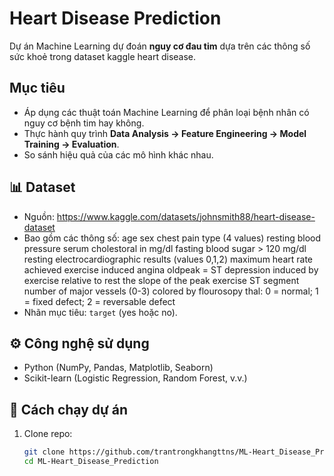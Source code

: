 # Heart Disease Prediction

Dự án Machine Learning dự đoán **nguy cơ đau tim** dựa trên các thông số sức khoẻ trong dataset kaggle heart disease.

## Mục tiêu
- Áp dụng các thuật toán Machine Learning để phân loại bệnh nhân có nguy cơ bệnh tim hay không.
- Thực hành quy trình **Data Analysis → Feature Engineering → Model Training → Evaluation**.
- So sánh hiệu quả của các mô hình khác nhau.

## 📊 Dataset
- Nguồn: https://www.kaggle.com/datasets/johnsmith88/heart-disease-dataset
- Bao gồm các thông số:
age
sex
chest pain type (4 values)
resting blood pressure
serum cholestoral in mg/dl
fasting blood sugar > 120 mg/dl
resting electrocardiographic results (values 0,1,2)
maximum heart rate achieved
exercise induced angina
oldpeak = ST depression induced by exercise relative to rest
the slope of the peak exercise ST segment
number of major vessels (0-3) colored by flourosopy
thal: 0 = normal; 1 = fixed defect; 2 = reversable defect
- Nhãn mục tiêu: `target` (yes hoặc no).

## ⚙️ Công nghệ sử dụng
- Python (NumPy, Pandas, Matplotlib, Seaborn)
- Scikit-learn (Logistic Regression, Random Forest, v.v.)

## 🚀 Cách chạy dự án
1. Clone repo:
   ```bash
   git clone https://github.com/trantrongkhangttns/ML-Heart_Disease_Prediction.git
   cd ML-Heart_Disease_Prediction
